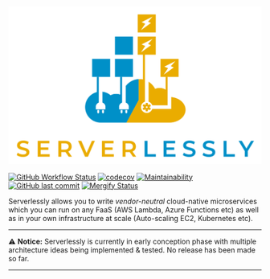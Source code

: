 ![Serverlessly Logo](./assets/logo.png)

[![GitHub Workflow Status](https://img.shields.io/github/workflow/status/ServerlesslyStack/Serverlessly/Matrix%20Test?label=matrix%20test&logo=GitHub%20Actions&logoColor=%23FFF)](https://github.com/ServerlesslyStack/Serverlessly/actions?query=workflow%3A%22Matrix+Test%22) [![codecov](https://codecov.io/gh/ServerlesslyStack/Serverlessly/branch/main/graph/badge.svg?token=XO1C4ATYMM)](https://codecov.io/gh/ServerlesslyStack/Serverlessly) [![Maintainability](https://api.codeclimate.com/v1/badges/0e90105dedab44b215c7/maintainability)](https://codeclimate.com/repos/5f74e15da031507242007101/maintainability) [![GitHub last commit](https://img.shields.io/github/last-commit/ServerlesslyStack/Serverlessly?logo=github)](https://github.com/ServerlesslyStack/Serverlessly/commits/main) [![Mergify Status](https://img.shields.io/endpoint.svg?url=https://gh.mergify.io/badges/ServerlesslyStack/Serverlessly&style=flat)](https://github.com/ServerlesslyStack/Serverlessly/blob/main/.github/mergify.yml)

Serverlessly allows you to write _vendor-neutral_ cloud-native microservices which you can run on any FaaS (AWS Lambda, Azure Functions etc) as well as in your own infrastructure at scale (Auto-scaling EC2, Kubernetes etc).

---

:warning: **Notice:** Serverlessly is currently in early conception phase with multiple architecture ideas being implemented & tested. No release has been made so far.

---
